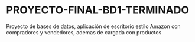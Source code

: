 # PROYECTO-FINAL-BD1-TERMINADO
Proyecto de bases de datos, aplicación de escritorio estilo Amazon con compradores y vendedores, ademas de cargada con productos
